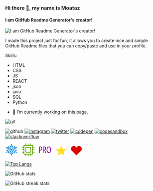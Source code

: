### Hi there 👋, my name is Moataz
#### I am GitHub Readme Generator's creator!
![I am GitHub Readme Generator's creator!](https://scontent-hbe1-2.cdninstagram.com/v/t51.2885-19/392930496_3573818402938139_7111301939179609835_n.jpg?stp=dst-jpg_s320x320&_nc_ht=scontent-hbe1-2.cdninstagram.com&_nc_cat=111&_nc_ohc=aoJqtaWMzU4Ab4y1VUL&edm=AOQ1c0wBAAAA&ccb=7-5&oh=00_AfBuPEMF9uBERetyLWY4sLZI5-BLdWaSXLU4co1e7w6dDg&oe=66288B91&_nc_sid=8b3546)

I made this project just for fun, it allows you to create nice and simple GitHub Readme files that you can copy/paste and use in your profile.

Skills:
* HTML
* CSS
* JS         
* REACT                   
* json  
* java
* SQL
* Python 

- 🔭 I’m currently working on this page.
 
<img src="https://media3.giphy.com/media/PjJ1cLHqLEveXysGDB/giphy.webp?cid=790b7611c994p47lst52bs939fni9cq10j0kzd90nlpuamvt&ep=v1_gifs_search&rid=giphy.webp&ct=g" wdith="400" height="300" alt="gif"/>

<img src='https://cdn.jsdelivr.net/npm/simple-icons@3.0.1/icons/github.svg' alt='github' height='40'> [<img src='https://cdn.jsdelivr.net/npm/simple-icons@3.0.1/icons/instagram.svg' alt='instagram' height='40'>](https://www.instagram.com/moataz_dahy/)  [<img src='https://cdn.jsdelivr.net/npm/simple-icons@3.0.1/icons/twitter.svg' alt='twitter' height='40'>](https://twitter.com/MoatazDahy)  [<img src='https://cdn.jsdelivr.net/npm/simple-icons@3.0.1/icons/codepen.svg' alt='codepen' height='40'>](https://codepen.io/inhy)  [<img src='https://cdn.jsdelivr.net/npm/simple-icons@3.0.1/icons/codesandbox.svg' alt='codesandbox' height='40'>](https://codesandbox.io/u/inhy)  [<img src='https://cdn.jsdelivr.net/npm/simple-icons@3.0.1/icons/stackoverflow.svg' alt='stackoverflow' height='40'>](https://stackoverflow.com/users/inhy)  

<a href='https://archiveprogram.github.com/'><img src='https://raw.githubusercontent.com/acervenky/animated-github-badges/master/assets/acbadge.gif' width='40' height='40'></a> <a href='https://docs.github.com/en/developers'><img src='https://raw.githubusercontent.com/acervenky/animated-github-badges/master/assets/devbadge.gif' width='40' height='40'></a> <a href='https://github.com/pricing'><img src='https://raw.githubusercontent.com/acervenky/animated-github-badges/master/assets/pro.gif' width='40' height='40'></a> <a href='https://stars.github.com/'><img src='https://raw.githubusercontent.com/acervenky/animated-github-badges/master/assets/starbadge.gif' width='35' height='35'></a> <a href='https://docs.github.com/en/github/supporting-the-open-source-community-with-github-sponsors'><img src='https://raw.githubusercontent.com/acervenky/animated-github-badges/master/assets/sponsorbadge.gif' width='35' height='35'></a> 
 

[![Top Langs](https://github-readme-stats.vercel.app/api/top-langs/?username=Moataz899)](https://github.com/anuraghazra/github-readme-stats)

![GitHub stats](https://github-readme-stats.vercel.app/api?username=Moataz899&show_icons=true)  

![GitHub streak stats](https://streak-stats.demolab.com/?user=Moataz899)  



